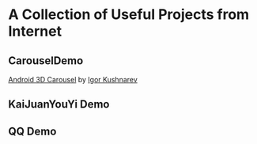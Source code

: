 # A Collection of Useful Projects from Internet

## CarouselDemo

[Android 3D Carousel][A3C] by [Igor Kushnarev][IK]

[A3C]: http://www.codeproject.com/Articles/146145/Android-3D-Carousel
[IK]: http://www.codeproject.com/script/Membership/View.aspx?mid=6131212

## KaiJuanYouYi Demo

## QQ Demo
